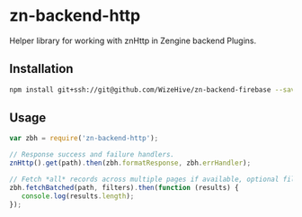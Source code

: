 # zn-backend-http

Helper library for working with znHttp in Zengine backend Plugins.

## Installation

```bash
npm install git+ssh://git@github.com/WizeHive/zn-backend-firebase --save
```

## Usage

```js
var zbh = require('zn-backend-http');

// Response success and failure handlers.
znHttp().get(path).then(zbh.formatResponse, zbh.errHandler);

// Fetch *all* records across multiple pages if available, optional filter object accepted.
zbh.fetchBatched(path, filters).then(function (results) {
   console.log(results.length);
});
```
